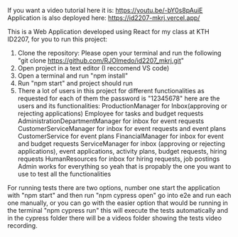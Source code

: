 If you want a video tutorial here it is: https://youtu.be/-bY0s8pAuiE
Application is also deployed here: https://id2207-mkrj.vercel.app/

This is a Web Application developed using React for my class at KTH ID2207, for you to run this project:
1. Clone the repository: Please open your terminal and run the following "git clone https://github.com/RJOlmedo/id2207_mkrj.git"
2. Open project in a text editor (I reccomend VS code)
3. Open a terminal and run "npm install"
4. Run "npm start" and project should run
5. There a lot of users in this project for different functionalities as requested for each of them the password is "12345678" here are the users and its functionalities:
   ProductionManager for Inbox(approving or rejecting applications)
   Employee for tasks and budget requests
   AdministrationDepartmentManager for inbox for event requests
   CustomerServiceManager for inbox for event requests and event plans
   CustomerService for event plans
   FinancialManager for inbox for event and budget requests
   ServiceManager	for inbox (approving or rejecting applications), event applications, activity plans, budget requests, hiring requests
   HumanResources for inbox for hiring requests, job postings
   Admin works for everything so yeah that is propably the one you want to use to test all the functionalities

For running tests there are two options, number one start the application with "npm start" and then run "npm cypress open" go into e2e and run each one manually, 
or you can go with the easier option that would be running in the terminal "npm cypress run" this will execute the tests automatically 
and in the cypress folder there will be a videos folder showing the tests video recording.

